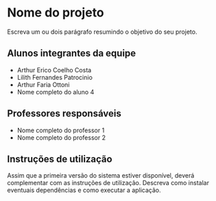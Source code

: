 # Nome do projeto

Escreva um ou dois parágrafo resumindo o objetivo do seu projeto.

## Alunos integrantes da equipe

* Arthur Erico Coelho Costa
* Lilith Fernandes Patrocinio
* Arthur Faria Ottoni 
* Nome completo do aluno 4

## Professores responsáveis

* Nome completo do professor 1
* Nome completo do professor 2

## Instruções de utilização

Assim que a primeira versão do sistema estiver disponível, deverá complementar com as instruções de utilização. Descreva como instalar eventuais dependências e como executar a aplicação.
